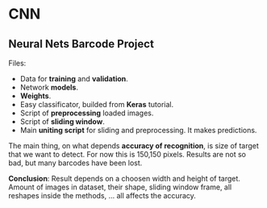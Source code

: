 # CNN

## Neural Nets Barcode Project
Files:
* Data for **training** and **validation**.
* Network **models**.
* **Weights**.
* Easy classificator, builded from **Keras** tutorial.
* Script of **preprocessing** loaded images.
* Script of **sliding window**.
* Main **uniting script** for sliding and preprocessing. It makes predictions.

The main thing, on what depends **accuracy of recognition**, 
is size of target that we want to detect.
For now this is 150,150 pixels. 
Results are not so bad, but many barcodes have been lost.
    
**Conclusion**: 
Result depends on a choosen width and height of target.
Amount of images in dataset, their shape, sliding window frame, all reshapes inside the methods, ...
all affects the accuracy.
